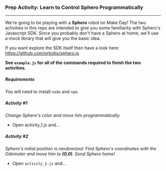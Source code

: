### Prep Activity: Learn to Control Sphero Programmatically

---

We're going to be playing with a <b>Sphero</b> robot on Make Day! The two activities in this repo are intended to give you some familiarity with Sphero's Javascript SDK. Since you probably don't have a Sphero at home, we'll use a mock library that will give you the basic idea.

If you want explore the SDK itself then have a look here: https://github.com/orbotix/sphero.js

<b> See `example.js` for all of the commands required to finish the two activities. </b>

##### Requirements

You will need to install `node` and `npm`.

##### Activity #1

<i> Change Sphero's color and move him programmatically. </i>

* Open activity_1.js and...

##### Activity #2

<i> Sphero's initial position is randomized: Find Sphero's coordinates with the Odomoter and move him to <b>(0,0)</b>. Send Sphero home! </i>

* Open `activity_2.js` and...